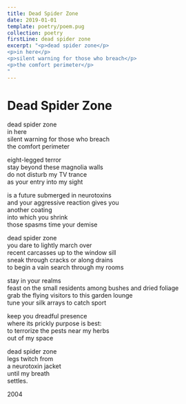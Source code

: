 ```yaml
---
title: Dead Spider Zone
date: 2019-01-01
template: poetry/poem.pug
collection: poetry
firstLine: dead spider zone
excerpt: "<p>dead spider zone</p>
<p>in here</p>
<p>silent warning for those who breach</p>
<p>the comfort perimeter</p>
"
---
```


# Dead Spider Zone

dead spider zone  
in here  
silent warning for those who breach  
the comfort perimeter  
   
eight-legged terror  
stay beyond these magnolia walls  
do not disturb my TV trance  
as your entry into my sight  
   
is a future submerged in neurotoxins  
and your aggressive reaction gives you  
another coating  
into which you shrink  
those spasms time your demise  
   
dead spider zone  
you dare to lightly march over  
recent carcasses up to the window sill  
sneak through cracks or along drains  
to begin a vain search through my rooms  
   
stay in your realms  
feast on the small residents among bushes and dried foliage  
grab the flying visitors to this garden lounge  
tune your silk arrays to catch sport  
   
keep you dreadful presence  
where its prickly purpose is best:  
to terrorize the pests near my herbs  
out of my space  
   
dead spider zone  
legs twitch from  
a neurotoxin jacket  
until my breath  
settles.  

<time>2004</time>
